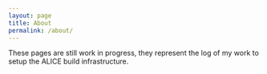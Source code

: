 ```yaml
---
layout: page
title: About
permalink: /about/
---
```


These pages are still work in progress, they represent the 
log of my work to setup the ALICE build infrastructure.

